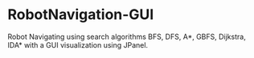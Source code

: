 # RobotNavigation-GUI
Robot Navigating using search algorithms BFS, DFS, A*, GBFS, Dijkstra, IDA* with a GUI visualization using JPanel. 
